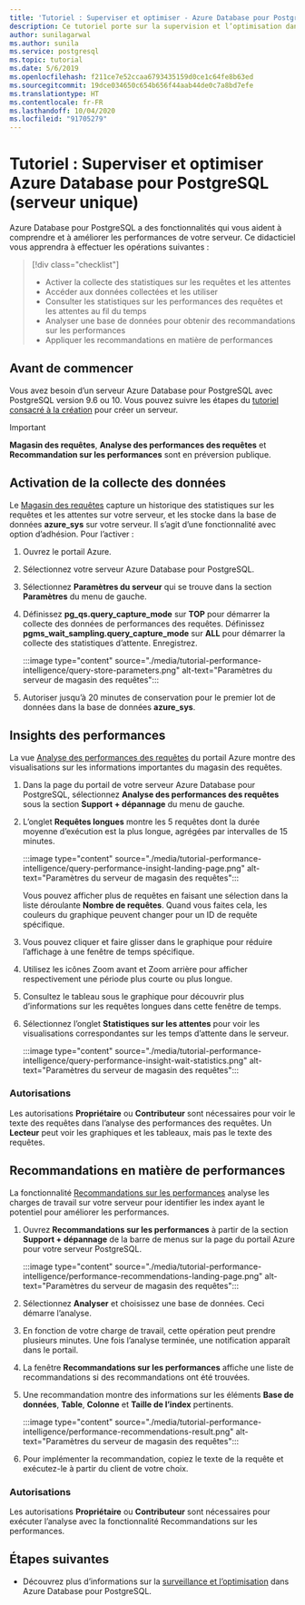 ```yaml
---
title: 'Tutoriel : Superviser et optimiser - Azure Database pour PostgreSQL - Serveur unique'
description: Ce tutoriel porte sur la supervision et l’optimisation dans Azure Database pour PostgreSQL (serveur unique).
author: sunilagarwal
ms.author: sunila
ms.service: postgresql
ms.topic: tutorial
ms.date: 5/6/2019
ms.openlocfilehash: f211ce7e52ccaa6793435159d0ce1c64fe8b63ed
ms.sourcegitcommit: 19dce034650c654b656f44aab44de0c7a8bd7efe
ms.translationtype: HT
ms.contentlocale: fr-FR
ms.lasthandoff: 10/04/2020
ms.locfileid: "91705279"
---
```

# <a name="tutorial-monitor-and-tune-azure-database-for-postgresql---single-server"></a>Tutoriel : Superviser et optimiser Azure Database pour PostgreSQL (serveur unique)

Azure Database pour PostgreSQL a des fonctionnalités qui vous aident à comprendre et à améliorer les performances de votre serveur. Ce didacticiel vous apprendra à effectuer les opérations suivantes :
> [!div class="checklist"]
> * Activer la collecte des statistiques sur les requêtes et les attentes
> * Accéder aux données collectées et les utiliser
> * Consulter les statistiques sur les performances des requêtes et les attentes au fil du temps
> * Analyser une base de données pour obtenir des recommandations sur les performances
> * Appliquer les recommandations en matière de performances

## <a name="before-you-begin"></a>Avant de commencer
Vous avez besoin d’un serveur Azure Database pour PostgreSQL avec PostgreSQL version 9.6 ou 10. Vous pouvez suivre les étapes du [tutoriel consacré à la création](tutorial-design-database-using-azure-portal.md) pour créer un serveur.

> [!IMPORTANT]
> **Magasin des requêtes**, **Analyse des performances des requêtes** et **Recommandation sur les performances** sont en préversion publique.

## <a name="enabling-data-collection"></a>Activation de la collecte des données
Le [Magasin des requêtes](concepts-query-store.md) capture un historique des statistiques sur les requêtes et les attentes sur votre serveur, et les stocke dans la base de données **azure_sys** sur votre serveur. Il s’agit d’une fonctionnalité avec option d’adhésion. Pour l’activer :

1. Ouvrez le portail Azure.

2. Sélectionnez votre serveur Azure Database pour PostgreSQL.

3. Sélectionnez **Paramètres du serveur** qui se trouve dans la section **Paramètres** du menu de gauche.

4. Définissez **pg_qs.query_capture_mode** sur **TOP** pour démarrer la collecte des données de performances des requêtes. Définissez **pgms_wait_sampling.query_capture_mode** sur **ALL** pour démarrer la collecte des statistiques d’attente. Enregistrez.
   
   :::image type="content" source="./media/tutorial-performance-intelligence/query-store-parameters.png" alt-text="Paramètres du serveur de magasin des requêtes":::

5. Autoriser jusqu’à 20 minutes de conservation pour le premier lot de données dans la base de données **azure_sys**.


## <a name="performance-insights"></a>Insights des performances
La vue [Analyse des performances des requêtes](concepts-query-performance-insight.md) du portail Azure montre des visualisations sur les informations importantes du magasin des requêtes. 

1. Dans la page du portail de votre serveur Azure Database pour PostgreSQL, sélectionnez **Analyse des performances des requêtes** sous la section **Support + dépannage** du menu de gauche.

2. L’onglet **Requêtes longues** montre les 5 requêtes dont la durée moyenne d’exécution est la plus longue, agrégées par intervalles de 15 minutes. 
   
   :::image type="content" source="./media/tutorial-performance-intelligence/query-performance-insight-landing-page.png" alt-text="Paramètres du serveur de magasin des requêtes":::

   Vous pouvez afficher plus de requêtes en faisant une sélection dans la liste déroulante **Nombre de requêtes**. Quand vous faites cela, les couleurs du graphique peuvent changer pour un ID de requête spécifique.

3. Vous pouvez cliquer et faire glisser dans le graphique pour réduire l’affichage à une fenêtre de temps spécifique.

4. Utilisez les icônes Zoom avant et Zoom arrière pour afficher respectivement une période plus courte ou plus longue.

5. Consultez le tableau sous le graphique pour découvrir plus d’informations sur les requêtes longues dans cette fenêtre de temps.

6. Sélectionnez l’onglet **Statistiques sur les attentes** pour voir les visualisations correspondantes sur les temps d’attente dans le serveur.
   
   :::image type="content" source="./media/tutorial-performance-intelligence/query-performance-insight-wait-statistics.png" alt-text="Paramètres du serveur de magasin des requêtes":::

### <a name="permissions"></a>Autorisations
Les autorisations **Propriétaire** ou **Contributeur** sont nécessaires pour voir le texte des requêtes dans l’analyse des performances des requêtes. Un **Lecteur** peut voir les graphiques et les tableaux, mais pas le texte des requêtes.


## <a name="performance-recommendations"></a>Recommandations en matière de performances
La fonctionnalité [Recommandations sur les performances](concepts-performance-recommendations.md) analyse les charges de travail sur votre serveur pour identifier les index ayant le potentiel pour améliorer les performances.

1. Ouvrez **Recommandations sur les performances** à partir de la section **Support + dépannage** de la barre de menus sur la page du portail Azure pour votre serveur PostgreSQL.
   
   :::image type="content" source="./media/tutorial-performance-intelligence/performance-recommendations-landing-page.png" alt-text="Paramètres du serveur de magasin des requêtes":::

2. Sélectionnez **Analyser** et choisissez une base de données. Ceci démarre l’analyse.

3. En fonction de votre charge de travail, cette opération peut prendre plusieurs minutes. Une fois l’analyse terminée, une notification apparaît dans le portail.

4. La fenêtre **Recommandations sur les performances** affiche une liste de recommandations si des recommandations ont été trouvées. 

5. Une recommandation montre des informations sur les éléments **Base de données**, **Table**, **Colonne** et **Taille de l’index** pertinents.

   :::image type="content" source="./media/tutorial-performance-intelligence/performance-recommendations-result.png" alt-text="Paramètres du serveur de magasin des requêtes":::

6. Pour implémenter la recommandation, copiez le texte de la requête et exécutez-le à partir du client de votre choix.

### <a name="permissions"></a>Autorisations
Les autorisations **Propriétaire** ou **Contributeur** sont nécessaires pour exécuter l’analyse avec la fonctionnalité Recommandations sur les performances.

## <a name="next-steps"></a>Étapes suivantes
- Découvrez plus d’informations sur la [surveillance et l’optimisation](concepts-monitoring.md) dans Azure Database pour PostgreSQL.